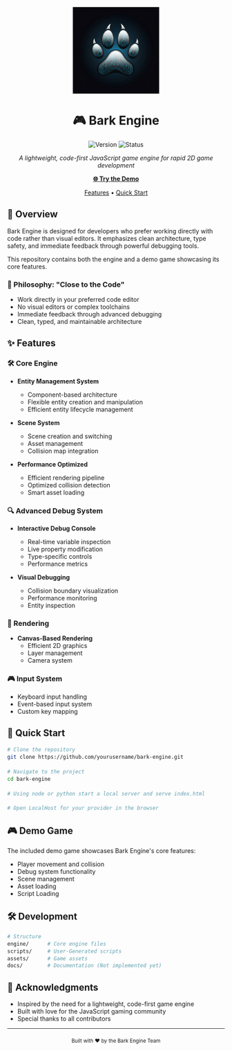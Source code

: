

<div align="center">
  <img src="assets/bark_engine_logo.png" alt="Bark Engine Logo" width="200"/>

  # 🎮 Bark Engine
  
  ![Version](https://img.shields.io/badge/version-0.2.1-blue)
  ![Status](https://img.shields.io/badge/status-active-success)
  
  *A lightweight, code-first JavaScript game engine for rapid 2D game development*

  [**🌐 Try the Demo**](https://krunk-theduck.github.io/BarkGameEngineDemo/) 

  [Features](#features) •
  [Quick Start](#quick-start)

</div>

## 🚀 Overview

Bark Engine is designed for developers who prefer working directly with code rather than visual editors. It emphasizes clean architecture, type safety, and immediate feedback through powerful debugging tools.

This repository contains both the engine and a demo game showcasing its core features.

### 🎯 Philosophy: "Close to the Code"
- Work directly in your preferred code editor
- No visual editors or complex toolchains
- Immediate feedback through advanced debugging
- Clean, typed, and maintainable architecture

## ✨ Features

### 🛠️ Core Engine
- **Entity Management System**
  - Component-based architecture
  - Flexible entity creation and manipulation
  - Efficient entity lifecycle management

- **Scene System**
  - Scene creation and switching
  - Asset management
  - Collision map integration

- **Performance Optimized**
  - Efficient rendering pipeline
  - Optimized collision detection
  - Smart asset loading

### 🔍 Advanced Debug System
- **Interactive Debug Console**
  - Real-time variable inspection
  - Live property modification
  - Type-specific controls
  - Performance metrics

- **Visual Debugging**
  - Collision boundary visualization
  - Performance monitoring
  - Entity inspection

### 🎨 Rendering
- **Canvas-Based Rendering**
  - Efficient 2D graphics
  - Layer management
  - Camera system

### 🎮 Input System
- Keyboard input handling
- Event-based input system
- Custom key mapping

## 🚦 Quick Start

```bash
# Clone the repository
git clone https://github.com/yourusername/bark-engine.git

# Navigate to the project
cd bark-engine

# Using node or python start a local server and serve index.html

# Open LocalHost for your provider in the browser
```

## 🎮 Demo Game

The included demo game showcases Bark Engine's core features:
- Player movement and collision
- Debug system functionality
- Scene management
- Asset loading
- Script Loading

## 🛠️ Development

```bash
# Structure
engine/      # Core engine files
scripts/     # User-Generated scripts
assets/      # Game assets
docs/        # Documentation (Not implemented yet)
```

## 🌟 Acknowledgments

- Inspired by the need for a lightweight, code-first game engine
- Built with love for the JavaScript gaming community
- Special thanks to all contributors

---

<div align="center">

  <sub>Built with ❤️ by the Bark Engine Team</sub>
</div>
